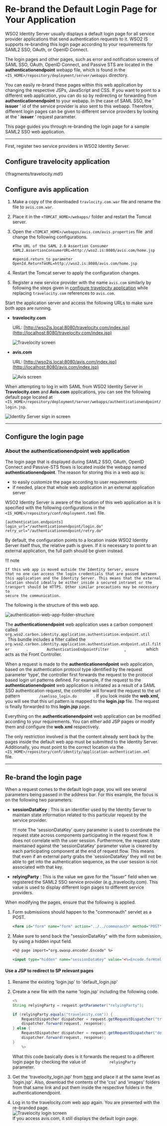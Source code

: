 # Re-brand the Default Login Page for Your Application

WSO2 Identity Server usually displays a default login page for all service provider applications that send authentication requests to it. WSO2 IS supports re-branding this login page according to your requirements for SAML2 SSO, OAuth, or OpenID Connect. 

The login pages and other pages, such as error and notification screens
of SAML SSO, OAuth, OpenID Connect, and Passive STS are located in the
**authenticationendpoint** webapp file, which is found in the
`<IS_HOME>/repository/deployment/server/webapps` directory.

You can easily re-brand these pages within this web application by
changing the respective JSPs, JavaScript and CSS. If you want to point
to a different web application, you can do so by redirecting or
forwarding from **authenticationendpoint** to your webapp. In the case
of SAML SSO, the ' **issuer** ' id of the service provider is also sent
to this webapp. Therefore, different login pages can be given to
different service providers by looking at the ' **issuer** ' request
parameter.

This page guides you through re-branding the login page for a sample SAML2 SSO web application.

---

First, register two service providers in WSO2 Identity Server. 

## Configure travelocity application

{!fragments/travelocity.md!}

## Configure avis application

1.  Make a copy of the downloaded `travlocity.com.war` file and rename the file to `avis.com.war`.

2.  Place it in the `<TOMCAT_HOME>/webapps/` folder and restart the Tomcat server.

3.  Open the `<TOMCAT_HOME>/webapps/avis.com/avis.properties` file  and change the following configurations.
    ```
    #The URL of the SAML 2.0 Assertion Consumer
    SAML2.AssertionConsumerURL=http://wso2.is:8080/avis.com/home.jsp
        
    #openid.return_to parameter
    OpenId.ReturnToURL=http://wso2.is:8080/avis.com/home.jsp
    ```
    
4. Restart the Tomcat server to apply the configuration changes.

5. Register a new service provider with the name `avis.com` similarly by following the steps given in [configure travelocity application](#register-a-service-provider) while replacing `travelocity.com` references to `avis.com`.
   
Start the application server and access the following URLs to make sure both apps are running.

- **travelocity.com**

    URL:
    [http://wso2is.local:8080/travelocity.com/index.jsp](http://localhost:8080/travelocity.com/index.jsp)

    ![Travelocity screen](/assets/img/samples/travelocity-screen.png) 

- **avis.com**

    URL:
    [http://wso2is.local:8080/avis.com/index.jsp](http://localhost:8080/avis.com/index.jsp)

    ![Avis screen](/assets/img/samples/avis-screen.png) 

When attempting to log in with SAML from WSO2 Identity Server in **Travelocity.com** and **Avis.com** applications, you can see the following default
page located at `<IS_HOME>/repository/deployment/server/webapps/authenticationendpoint/login.jsp`.
  
![Identity Server sign in screen](/assets/img/samples/identity-server-sign-in-screen.png) 

---

## Configure the login page

### About the authenticationendpoint web application

The login page that is displayed during SAML2 SSO, OAuth, OpenID Connect
and Passive-STS flows is located inside the webapp named
**authenticationendpoint**. The reason for storing this in a web app is:

-   to easily customize the page according to user requirements
-   if needed, place that whole web application in an external
    application server

WSO2 Identity Server is aware of the location of this web application as it is
specified with the following configurations in the `<IS_HOME>/repository/conf/deployment.toml` file. 

```
[authentication.endpoints] 
login_url="/authenticationendpoint/login.do"
retry_url="/authenticationendpoint/retry.do" 
```

By default, the configuration points to a location inside WSO2 Identity Server itself
thus, the relative path is given. If it is necessary to point to an
external application, the full path should be given instead.

!!! note
    
    If this web app is moved outside the Identity Server, ensure
    that no one can access the login credentials that are passed between
    this application and the Identity Server. This means that the external
    location should ideally be either inside a secured intranet or the
    transport should be HTTPS. Other similar precautions may be necessary to
    secure the communication.
    

The following is the structure of this web app.

![authentication-web-app-folder-structure](/assets/img/extend/authentication-web-app-folder-structure.png)

The **authenticationendpoint** web application uses a carbon component
called
`         org.wso2.carbon.identity.application.authentication.endpoint.util        `
. This bundle includes a filter called the
`         org.wso2.carbon.identity.application.authentication.endpoint.util.filter        `
. `         AuthenticationEndpointFilter        `, `        ` which
acts as the Front Controller.

When a request is made to the **authenticationendpoint** web
application, based on the authentication protocol type identified by the
request parameter ‘type’, the controller first forwards the request to
the protocol based login url patterns defined. For example, if the
request to the **authenticationendpoint** web application is initiated
as a result of a SAML SSO authentication request, the controller will
forward the request to the url pattern
`         /samlsso_login.do        ` . If you look inside the
**web.xml,** you will see that this url pattern is mapped to the
**login.jsp** file. The request is finally forwarded to this
**login.jsp** page.

Everything on the **authenticationendpoint** web application can be modified according to your requirements. You can either add JSP pages or modify them and configure the **web.xml** respectively.

The only restriction involved is that the content already sent back by
the pages inside the default web app must be submitted to the Identity
Server. Additionally, you must point to the correct location via the
`         <IS_HOME>/repository/conf/identity/application-authentication.xml        `
file.

---

## Re-brand the login page

When a request comes to the default login page, you will see several parameters being passed in the address bar. For this example, the
focus is on the following two parameters:

-   **sessionDataKey** : This is an identifier used by the Identity
    Server to maintain state information related to this particular
    request by the service provider.
    
    !!! note
        The 'sessionDataKey' query parameter is used to coordinate the request state across components participating in the request flow. It does not correlate with the user session. Furthermore, the request state maintained against the 'sessionDataKey' parameter value is cleared by each participating component at the end of request flow. This means that even if an external party grabs the 'sessionDataKey' they will not be able to get into the authentication sequence, as the user session is not associated with that key.

 -   **relyingParty** : This is the value we gave for the "Issuer" field
    when we registered the SAML2 SSO service provider (e.g.,travelocity.com). This value is used to
    display different login pages to different service providers.

When modifying the pages, ensure that the following is applied.

1.  Form submissions should happen to the "commonauth" servlet as a
    POST.

    ``` xml
    <form id="form" name="form" action="../../commonauth" method="POST"> 
    ```

2.  Make sure to send back the "sessionDataKey" with the form
    submission, by using a hidden input field.

    ``` xml
    <%@ page import="org.owasp.encoder.Encode" %>

    <input type="hidden" name="sessionDataKey" value="<%=Encode.forHtmlAttribute(request.getParameter("sessionDataKey"))%>"/>
    ```

#### **Use a JSP to redirect to SP relevant pages**

1.  Rename the existing 'login.jsp' to 'default\_login.jsp'
2.  Create a new file with the name 'login.jsp' including the following
    code.

    ``` java
    <%  
    String relyingParty = request.getParameter("relyingParty");

    if (relyingParty.equals("travelocity.com")) {
        RequestDispatcher dispatcher = request.getRequestDispatcher("travelocity_login.jsp");
        dispatcher.forward(request, response);
    } else {
        RequestDispatcher dispatcher = request.getRequestDispatcher("default_login.jsp");
        dispatcher.forward(request, response);
    } 
        %>
    ```

    What this code basically does is it forwards the request to a
    different login page by checking the value of
    `           relyingParty          ` parameter.

3.  Get the 'travelocity\_login.jsp' from
    [here](https://svn.wso2.org/repos/wso2/people/malithim/samples/is-510/authenticationendpoint-customize-login-per-sp/)
    and place it at the same level as 'login.jsp'. Also, download the
    contents of the 'css' and 'images' folders from that same link and
    put them inside the respective folders in the
    authenticationendpoint.

4.  Log in to the travelocity.com web app
    again. You are presented with the re-branded page.  
    ![Travelocity login screen](/assets/img/samples/travelocity-login-screen.png)   
    If you access avis.com, it still displays the
    default login page.
